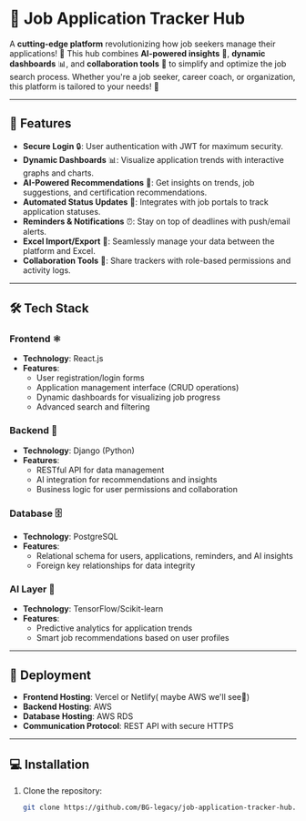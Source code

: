 # 🎯 Job Application Tracker Hub

A **cutting-edge platform** revolutionizing how job seekers manage their applications! 🚀 This hub combines **AI-powered insights** 🤖, **dynamic dashboards** 📊, and **collaboration tools** 🤝 to simplify and optimize the job search process. Whether you're a job seeker, career coach, or organization, this platform is tailored to your needs! 🌟

---

## 🌟 Features
- **Secure Login** 🔒: User authentication with JWT for maximum security.
- **Dynamic Dashboards** 📊: Visualize application trends with interactive graphs and charts.
- **AI-Powered Recommendations** 🤖: Get insights on trends, job suggestions, and certification recommendations.
- **Automated Status Updates** 🔄: Integrates with job portals to track application statuses.
- **Reminders & Notifications** ⏰: Stay on top of deadlines with push/email alerts.
- **Excel Import/Export** 📂: Seamlessly manage your data between the platform and Excel.
- **Collaboration Tools** 🤝: Share trackers with role-based permissions and activity logs.

---

## 🛠️ Tech Stack
### **Frontend** ⚛️
- **Technology**: React.js
- **Features**:
  - User registration/login forms
  - Application management interface (CRUD operations)
  - Dynamic dashboards for visualizing job progress
  - Advanced search and filtering

### **Backend** 🐍
- **Technology**: Django (Python)
- **Features**:
  - RESTful API for data management
  - AI integration for recommendations and insights
  - Business logic for user permissions and collaboration

### **Database** 🗄️
- **Technology**: PostgreSQL
- **Features**:
  - Relational schema for users, applications, reminders, and AI insights
  - Foreign key relationships for data integrity

### **AI Layer** 🧠
- **Technology**: TensorFlow/Scikit-learn
- **Features**:
  - Predictive analytics for application trends
  - Smart job recommendations based on user profiles

---

## 🚀 Deployment
- **Frontend Hosting**: Vercel or Netlify( maybe AWS we'll see👀)
- **Backend Hosting**: AWS 
- **Database Hosting**: AWS RDS 
- **Communication Protocol**: REST API with secure HTTPS

---

## 💻 Installation
1. Clone the repository:
   ```bash
   git clone https://github.com/BG-legacy/job-application-tracker-hub.git
